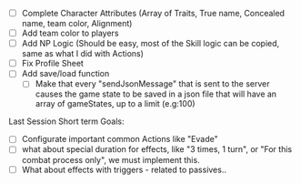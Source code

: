 - [ ] Complete Character Attributes (Array of Traits, True name, Concealed name, team color, Alignment)
- [ ] Add team color to players
- [ ] Add NP Logic (Should be easy, most of the Skill logic can be copied, same as what I did with Actions)
- [ ] Fix Profile Sheet
- [ ] Add save/load function
  - [ ] Make that every "sendJsonMessage" that is sent to the server causes the game state to be saved in a json file that will have an array of gameStates, up to a limit (e.g:100)

Last Session Short term Goals:

- [ ] Configurate important common Actions like "Evade"
- [ ] what about special duration for effects, like "3 times, 1 turn", or "For this combat process only", we must implement this.
- [ ] What about effects with triggers - related to passives..
